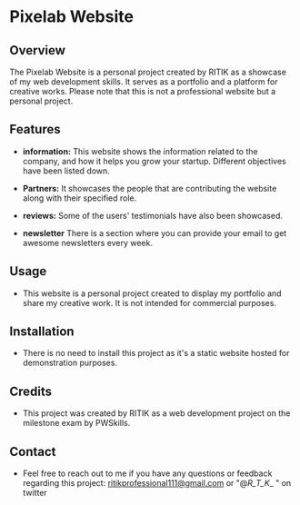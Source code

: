 # Pixelab Website

## Overview

The Pixelab Website is a personal project created by RITIK as a showcase of my web development skills. It serves as a portfolio and a platform for creative works. Please note that this is not a professional website but a personal project.

## Features
- **information:** This website shows the information related to the company, and how it helps you grow your startup. Different objectives have been listed down.

- **Partners:** It showcases the people that are contributing the website along with their specified role.

- **reviews:** Some of the users' testimonials have also been showcased.

- **newsletter** There is a section where you can provide your email to get awesome newsletters every week.

## Usage

- This website is a personal project created to display my portfolio and share my creative work. It is not intended for commercial purposes.

## Installation

- There is no need to install this project as it's a static website hosted for demonstration purposes.

## Credits

- This project was created by RITIK as a web development project on the milestone exam by PWSkills.

## Contact

- Feel free to reach out to me if you have any questions or feedback regarding this project: ritikprofessional111@gmail.com or "@_R_T_K__ " on twitter

